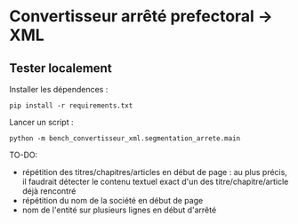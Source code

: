 Convertisseur arrêté prefectoral -> XML
============================================

Tester localement
------------------------------

Installer les dépendences :

```
pip install -r requirements.txt
```

Lancer un script :

```
python -m bench_convertisseur_xml.segmentation_arrete.main
```

TO-DO:
- répétition des titres/chapitres/articles en début de page : au plus précis, il faudrait détecter le contenu textuel exact d'un des titre/chapitre/article déjà rencontré 
- répétition du nom de la société en début de page
- nom de l'entité sur plusieurs lignes en début d'arrêté
